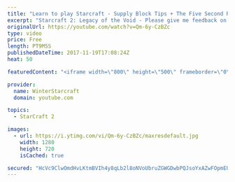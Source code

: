 ```yaml
---
title: "Learn to play Starcraft - Supply Block Tips + The Five Second Rule (Basic Guide & Tutorial)"
excerpt: "Starcraft 2: Legacy of the Void - Please give me feedback on this general video style/commentary, hopefully it helps you guys out!  Can very easily make more on different concepts if it is the right direction!  Sc2ReplayStats - http://www.sc2replaystats.com"
originalUrl: https://youtube.com/watch?v=Qm-6y-CzBZc
type: video
price: Free
length: PT9M5S
publishedDateTime: 2017-11-19T17:08:24Z
heat: 50

featuredContent: "<iframe width=\"800\" height=\"500\" frameborder=\"0\" src=\"https://www.youtube.com/embed/Qm-6y-CzBZc\" allow=\"accelerometer; autoplay; encrypted-media; gyroscope; picture-in-picture\" allowfullscreen></iframe>"

provider:
  name: WinterStarcraft
  domain: youtube.com

topics:
  - StarCraft 2

images:
  - url: https://i.ytimg.com/vi/Qm-6y-CzBZc/maxresdefault.jpg
    width: 1280
    height: 720
    isCached: true

secured: "HcVc9ClwOmdHvLKtmBVIh4y8qLb2l8oNVoUbruZGWGDwbPQJsoYxAZwFOpmEUg/aPq27o36LwnjB7QWnL8zDPljGmTOWxLtoVOxDfbT4Zf1mns00J4Cbv7p0/qfR9E5sU9vitWl/rBy0qM2oU+dy+YzK3Pxs7WX5vNTq0uBjBno7XPivuzBVsSZYn6Li8pZ97T7Zhxc6BTAg76wKOfC6kSt5sBdzyVBJ4z5OIg4HZ4dBEOwIl/87vIjhsYOgpsmVVj+w0Q+MAz6eUBXAv8FVysRE8CQEURPQOPJIBLwjscYFm2zs94qkSo+OpCaL1ZSSMr7IGCoU9dO5jSsvPA9GXkYPh6x9vaTs+TjsyibuEXvAeI9xx0d+hfuthNHTFapCVIRW72jI/qC6kiNyYhy9nVNkolyWxFafXi6zkgEmIkc=;ZoePJTDLDW2L5qkuahlaMw=="
---
```


